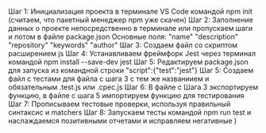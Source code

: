 Шаг 1: Инициализация проекта в терминале VS Code командой npm init (считаем, что пакетный менеджер npm уже скачен)
Шаг 2: Заполнение данных о проекте непосредственно в терминале или пропускаем шаги и потом в файле package.json
Основные поля:
"name"
"description"
"repository"
"keywords"
"author"
Шаг 3: Создаем файл со скриптом раcширением js
Шаг 4: Устанавливаем фреймфорк Jest через терминал командой npm install --save-dev jest
Шаг 5: Редактируем package.json для запуска из командной строки "script":{"test":"jest"}
Шаг 5: Создаем файл с тестами для файла с шага 3 с тем же названиием и обязательным .test.js или .cpec.js
Шаг 6: В файле с Шага 3 экспортируем функцию, в файле с шага 5 импортируем функцию для тестирования
Шаг 7: Прописываем тестовые проверки, используя правильный синтаксис и matchers
Шаг 8: Запускаем тесты командой npm run test и наслаждаемся позитивными отчетами и исправляем негативные )


